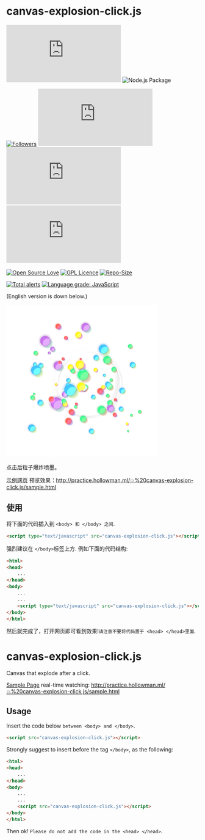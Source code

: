 # canvas-explosion-click.js

[![last-commit](https://img.shields.io/github/last-commit/HollowMan6/canvas-explosion-click.js)](../../graphs/commit-activity)
![Node.js Package](https://github.com/HollowMan6/canvas-explosion-click.js/workflows/Node.js%20Package/badge.svg)

[![Followers](https://img.shields.io/github/followers/HollowMan6?style=social)](https://github.com/HollowMan6?tab=followers)
[![watchers](https://img.shields.io/github/watchers/HollowMan6/canvas-explosion-click.js?style=social)](../../watchers)
[![stars](https://img.shields.io/github/stars/HollowMan6/canvas-explosion-click.js?style=social)](../../stargazers)
[![forks](https://img.shields.io/github/forks/HollowMan6/canvas-explosion-click.js?style=social)](../../network/members)

[![Open Source Love](https://img.shields.io/badge/-%E2%9D%A4%20Open%20Source-Green?style=flat-square&logo=Github&logoColor=white&link=https://hollowman6.github.io/fund.html)](https://hollowman6.github.io/fund.html)
[![GPL Licence](https://img.shields.io/badge/license-GPL-blue)](https://opensource.org/licenses/GPL-3.0/)
[![Repo-Size](https://img.shields.io/github/repo-size/HollowMan6/canvas-explosion-click.js.svg)](../../archive/master.zip)

[![Total alerts](https://img.shields.io/lgtm/alerts/g/HollowMan6/canvas-explosion-click.js.svg?logo=lgtm&logoWidth=18)](https://lgtm.com/projects/g/HollowMan6/canvas-explosion-click.js/alerts/)
[![Language grade: JavaScript](https://img.shields.io/lgtm/grade/javascript/g/HollowMan6/canvas-explosion-click.js.svg?logo=lgtm&logoWidth=18)](https://lgtm.com/projects/g/HollowMan6/canvas-explosion-click.js/context:javascript)

(English version is down below.)

![sample](sample.png)

点击后粒子爆炸喷墨。

[示例网页](sample.html) 预览效果：http://practice.hollowman.ml/💥%20canvas-explosion-click.js/sample.html

## 使用

将下面的代码插入到 `<body> 和 </body> 之间`.

```html
<script type="text/javascript" src="canvas-explosion-click.js"></script>
```

强烈建议在 `</body>`标签上方. 例如下面的代码结构:

```html
<html>
<head>
	...
</head>
<body>
	...
	...
	<script type="text/javascript" src="canvas-explosion-click.js"></script>
</body>
</html>
```

然后就完成了，打开网页即可看到效果!`请注意不要将代码置于 <head> </head>里面`.

# canvas-explosion-click.js

Canvas that explode after a click.

[Sample Page](sample.html) real-time watching: http://practice.hollowman.ml/💥%20canvas-explosion-click.js/sample.html

## Usage

Insert the code below `between <body> and </body>`.

```html
<script src="canvas-explosion-click.js"></script>
```

Strongly suggest to insert before the tag `</body>`, as the following:

```html
<html>
<head>
	...
</head>
<body>
	...
	...
	<script src="canvas-explosion-click.js"></script>
</body>
</html>
```

Then ok! `Please do not add the code in the <head> </head>`.
